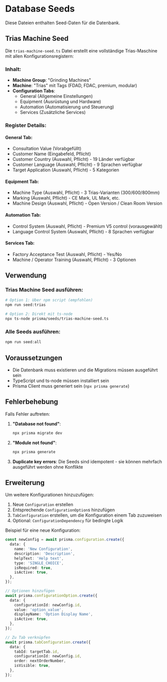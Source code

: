 # Database Seeds

Diese Dateien enthalten Seed-Daten für die Datenbank.

## Trias Machine Seed

Die `trias-machine-seed.ts` Datei erstellt eine vollständige Trias-Maschine mit allen Konfigurationsregistern:

### Inhalt:
- **Machine Group**: "Grinding Machines" 
- **Machine**: "Trias" mit Tags (FDAD, FDAC, premium, modular)
- **Configuration Tabs**: 
  - General (Allgemeine Einstellungen)
  - Equipment (Ausrüstung und Hardware)
  - Automation (Automatisierung und Steuerung)
  - Services (Zusätzliche Services)

### Register Details:

#### General Tab:
- Consultation Value (Vorabgefüllt)
- Customer Name (Eingabefeld, Pflicht)
- Customer Country (Auswahl, Pflicht) - 19 Länder verfügbar
- Customer Language (Auswahl, Pflicht) - 9 Sprachen verfügbar
- Target Application (Auswahl, Pflicht) - 5 Kategorien

#### Equipment Tab:
- Machine Type (Auswahl, Pflicht) - 3 Trias-Varianten (300/600/800mm)
- Marking (Auswahl, Pflicht) - CE Mark, UL Mark, etc.
- Machine Design (Auswahl, Pflicht) - Open Version / Clean Room Version

#### Automation Tab:
- Control System (Auswahl, Pflicht) - Premium V5 control (vorausgewählt)
- Language Control System (Auswahl, Pflicht) - 8 Sprachen verfügbar

#### Services Tab:
- Factory Acceptance Test (Auswahl, Pflicht) - Yes/No
- Machine / Operator Training (Auswahl, Pflicht) - 3 Optionen

## Verwendung

### Trias Machine Seed ausführen:
```bash
# Option 1: Über npm script (empfohlen)
npm run seed:trias

# Option 2: Direkt mit ts-node
npx ts-node prisma/seeds/trias-machine-seed.ts
```

### Alle Seeds ausführen:
```bash
npm run seed:all
```

## Voraussetzungen

- Die Datenbank muss existieren und die Migrations müssen ausgeführt sein
- TypeScript und ts-node müssen installiert sein
- Prisma Client muss generiert sein (`npx prisma generate`)

## Fehlerbehebung

Falls Fehler auftreten:

1. **"Database not found"**: 
   ```bash
   npx prisma migrate dev
   ```

2. **"Module not found"**:
   ```bash
   npx prisma generate
   ```

3. **Duplicate key errors**: Die Seeds sind idempotent - sie können mehrfach ausgeführt werden ohne Konflikte

## Erweiterung

Um weitere Konfigurationen hinzuzufügen:

1. Neue `Configuration` erstellen
2. Entsprechende `ConfigurationOption`s hinzufügen
3. `TabConfiguration` erstellen, um die Konfiguration einem Tab zuzuweisen
4. Optional: `ConfigurationDependency` für bedingte Logik

Beispiel für eine neue Konfiguration:
```typescript
const newConfig = await prisma.configuration.create({
  data: {
    name: 'New Configuration',
    description: 'Description',
    helpText: 'Help text',
    type: 'SINGLE_CHOICE',
    isRequired: true,
    isActive: true,
  },
});

// Optionen hinzufügen
await prisma.configurationOption.create({
  data: {
    configurationId: newConfig.id,
    value: 'option_value',
    displayName: 'Option Display Name',
    isActive: true,
  },
});

// Zu Tab verknüpfen
await prisma.tabConfiguration.create({
  data: {
    tabId: targetTab.id,
    configurationId: newConfig.id,
    order: nextOrderNumber,
    isVisible: true,
  },
});
``` 